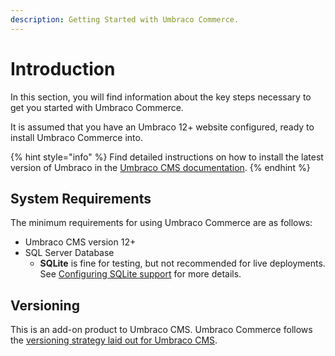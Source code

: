 ```yaml
---
description: Getting Started with Umbraco Commerce.
---
```


# Introduction

In this section, you will find information about the key steps necessary to get you started with Umbraco Commerce.

It is assumed that you have an Umbraco 12+ website configured, ready to install Umbraco Commerce into.

{% hint style="info" %}
Find detailed instructions on how to install the latest version of Umbraco in the [Umbraco CMS documentation](https://docs.umbraco.com/umbraco-cms/fundamentals/setup/install).
{% endhint %}

## System Requirements

The minimum requirements for using Umbraco Commerce are as follows:

* Umbraco CMS version 12+
* SQL Server Database
  * **SQLite** is fine for testing, but not recommended for live deployments. See [Configuring SQLite support](../how-to-guides/configure-sqlite-support.md) for more details.

## Versioning

This is an add-on product to Umbraco CMS. Umbraco Commerce follows the [versioning strategy laid out for Umbraco CMS](https://umbraco.com/products/knowledge-center/versioning-and-release-cadence/).

